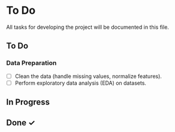 # To Do

All tasks for developing the project will be documented in this file.

## To Do

### Data Preparation
- [ ] Clean the data (handle missing values, normalize features).
- [ ] Perform exploratory data analysis (EDA) on datasets.

## In Progress

## Done ✓